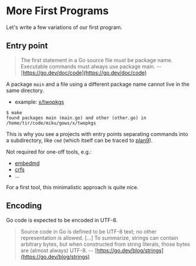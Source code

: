 # More First Programs

Let's write a few variations of our first program.

## Entry point

> The first statement in a Go source file must be package name. Executable
> commands must always use package main.  --
> [https://go.dev/doc/code](https://go.dev/doc/code)

A package `main` and a file using a different package name cannot live in the
same directory.

* example: [x/twopkgs](x/twopkgs/)

```shell
$ make
found packages main (main.go) and other (other.go) in /home/tir/code/miku/gows/x/twopkgs
```

This is why you see a projects with entry points separating commands into a
subdirectory, like `cmd` (which itself can be traced to
[plan9](https://github.com/0intro/plan9/tree/main/sys/src)).

Not required for one-off tools, e.g.:

* [embedmd](https://github.com/campoy/embedmd)
* [crfs](https://github.com/google/crfs)
* ...

For a first tool, this minimalistic approach is quite nice.

## Encoding

Go code is expected to be encoded in UTF-8.

> Source code in Go is defined to be UTF-8 text; no other representation is
> allowed. [...] To summarize, strings can contain arbitrary bytes, but when
> constructed from string literals, those bytes are (almost always) UTF-8. --
> [https://go.dev/blog/strings](https://go.dev/blog/strings)


